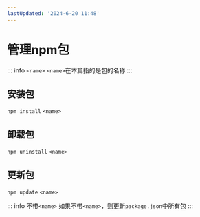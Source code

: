 ```yaml
---
lastUpdated: '2024-6-20 11:48'
---
```


# 管理npm包

::: info ```<name>```
```<name>```在本篇指的是包的名称
:::

## 安装包

```npm install``` ```<name>```

## 卸载包

```npm uninstall``` ```<name>```

## 更新包

```npm update``` ```<name>```

::: info 不带```<name>```
如果不带```<name>```，则更新```package.json```中所有包
:::